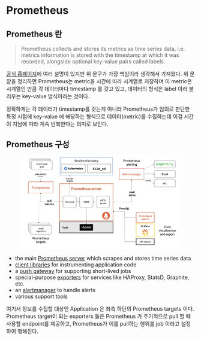 # Prometheus

## Prometheus 란

> Prometheus collects and stores its metrics as time series data, i.e. metrics information is stored with the timestamp at which it was recorded, alongside optional key-value pairs called labels.

[공식 홈페이지](https://prometheus.io/docs/introduction/overview/)에 여러 설명이 있지만 위 문구가 가장 핵심이라 생각해서 가져왔다. 위 문장을 정리하면 Prometheus는 metric을 시간에 따라 시계열로 저장하며 이 metric은 시계열인 만큼 각 데이터마다 timestamp 를 갖고 있고, 데이터의 형식은 label 이라 불리우는 key-value 방식이라는 것이다.

정확하게는 각 데이터가 timestamp를 갖는게 아니라 Prometheus가 임의로 판단한 특정 시점에 key-value 에 해당하는 형식으로 데이터(metric)를 수집하는데 이걸 시간이 지남에 따라 계속 반복한다는 의미로 보인다.



## Prometheus 구성

<figure><img src="../../.gitbook/assets/image (4) (3).png" alt=""><figcaption></figcaption></figure>

* the main [Prometheus server](https://github.com/prometheus/prometheus) which scrapes and stores time series data
* [client libraries](https://prometheus.io/docs/instrumenting/clientlibs/) for instrumenting application code
* a [push gateway](https://github.com/prometheus/pushgateway) for supporting short-lived jobs
* special-purpose [exporters](https://prometheus.io/docs/instrumenting/exporters/) for services like HAProxy, StatsD, Graphite, etc.
* an [alertmanager](https://github.com/prometheus/alertmanager) to handle alerts
* various support tools

여기서 정보를 수집할 대상인 Application 은 좌측 하단의 Prometheus targets 이다. Prometheus target이 되는 exporters 들은 Prometheus 가 주기적으로 pull 할 때 사용할 endpoint를 제공하고, Prometheus가 이를 pull하는 행위를 job 이라고 설정하여 행해진다.
